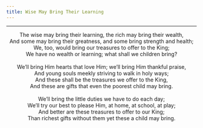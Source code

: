 ```yaml
---
title: Wise May Bring Their Learning
---
```


---
<center>
The wise may bring their learning, the rich may bring their wealth,<br/>
And some may bring their greatness, and some bring strength and health;<br/>
We, too, would bring our treasures to offer to the King;<br/>
We have no wealth or learning; what shall we children bring?<br/>
<br/>
We’ll bring Him hearts that love Him; we’ll bring Him thankful praise,<br/>
And young souls meekly striving to walk in holy ways;<br/>
And these shall be the treasures we offer to the King,<br/>
And these are gifts that even the poorest child may bring.<br/>
<br/>
We’ll bring the little duties we have to do each day;<br/>
We’ll try our best to please Him, at home, at school, at play;<br/>
And better are these treasures to offer to our King;<br/>
Than richest gifts without them yet these a child may bring.
</center>